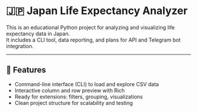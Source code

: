 # 🇯🇵 Japan Life Expectancy Analyzer

This is an educational Python project for analyzing and visualizing life expectancy data in Japan.  
It includes a CLI tool, data reporting, and plans for API and Telegram bot integration.

---

## 🚀 Features

- Command-line interface (CLI) to load and explore CSV data
- Interactive column and row preview with Rich
- Ready for extensions: filters, grouping, visualizations
- Clean project structure for scalability and testing


